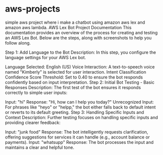 # aws-projects
simple aws project where i make a chatbot using amazon aws lex and amazon aws lambda.
AWS Lex Bot Project Documentation
This documentation provides an overview of the process for creating and testing an AWS Lex Bot. Below are the steps, along with screenshots to help you follow along.

Step 1: Add Language to the Bot
Description:
In this step, you configure the language settings for your AWS Lex bot.

Language Selected: English (US)
Voice Interaction: A text-to-speech voice named "Kimberly" is selected for user interaction.
Intent Classification Confidence Score Threshold: Set to 0.40 to ensure the bot responds confidently based on input interpretation.
Step 2: Initial Bot Testing - Basic Responses
Description:
The first test of the bot ensures it responds correctly to simple user inputs:

Input: "hi"
Response: "Hi, how can I help you today?"
Unrecognized Input: For phrases like "heyo" or "helpp," the bot either falls back to default intent or reverts to its default greeting.
Step 3: Handling Specific Inputs and Context
Description:
Further testing focuses on handling specific inputs and providing clearer feedback:

Input: "junk food"
Response: The bot intelligently requests clarification, offering suggestions for services it can handle (e.g., account balance or payments).
Input: "whatsupp"
Response: The bot processes the input and maintains a clear and helpful tone.
